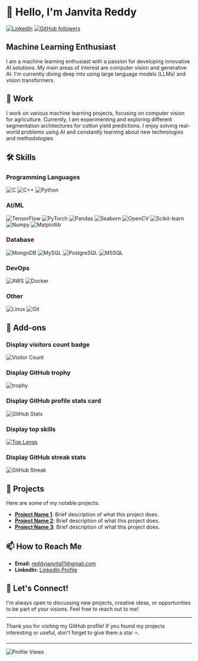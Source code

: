 # 👋 Hello, I'm Janvita Reddy

[![LinkedIn](https://img.shields.io/badge/LinkedIn-Connect-blue)](https://www.linkedin.com/in/janvita/)
[![GitHub followers](https://img.shields.io/github/followers/JanvitaReddy11?label=Follow&style=social)](https://github.com/JanvitaReddy11)

## Machine Learning Enthusiast

I am a machine learning enthusiast with a passion for developing innovative AI solutions. My main areas of interest are computer vision and generative AI. I'm currently diving deep into using large language models (LLMs) and vision transformers.

## 💼 Work
I work on various machine learning projects, focusing on computer vision for agriculture. Currently, I am experimenting and exploring different segmentation architectures for cotton yield predictions. I enjoy solving real-world problems using AI and constantly learning about new technologies and methodologies.

## 🛠️ Skills

### Programming Languages
![C](https://img.shields.io/badge/C-00599C?style=flat&logo=c&logoColor=white)
![C++](https://img.shields.io/badge/C++-00599C?style=flat&logo=c%2B%2B&logoColor=white)
![Python](https://img.shields.io/badge/Python-3776AB?style=flat&logo=python&logoColor=white)

### AI/ML
![TensorFlow](https://img.shields.io/badge/TensorFlow-FF6F00?style=flat&logo=tensorflow&logoColor=white)
![PyTorch](https://img.shields.io/badge/PyTorch-EE4C2C?style=flat&logo=pytorch&logoColor=white)
![Pandas](https://img.shields.io/badge/Pandas-150458?style=flat&logo=pandas&logoColor=white)
![Seaborn](https://img.shields.io/badge/Seaborn-3776AB?style=flat&logo=python&logoColor=white)
![OpenCV](https://img.shields.io/badge/OpenCV-5C3EE8?style=flat&logo=opencv&logoColor=white)
![Scikit-learn](https://img.shields.io/badge/Scikit--learn-F7931E?style=flat&logo=scikit-learn&logoColor=white)
![Numpy](https://img.shields.io/badge/Numpy-013243?style=flat&logo=numpy&logoColor=white)
![Matplotlib](https://img.shields.io/badge/Matplotlib-3A4E78?style=flat&logo=python&logoColor=white)

### Database
![MongoDB](https://img.shields.io/badge/MongoDB-47A248?style=flat&logo=mongodb&logoColor=white)
![MySQL](https://img.shields.io/badge/MySQL-4479A1?style=flat&logo=mysql&logoColor=white)
![PostgreSQL](https://img.shields.io/badge/PostgreSQL-336791?style=flat&logo=postgresql&logoColor=white)
![MSSQL](https://img.shields.io/badge/MSSQL-CC2927?style=flat&logo=microsoft-sql-server&logoColor=white)

### DevOps
![AWS](https://img.shields.io/badge/AWS-232F3E?style=flat&logo=amazon-aws&logoColor=white)
![Docker](https://img.shields.io/badge/Docker-2496ED?style=flat&logo=docker&logoColor=white)

### Other
![Linux](https://img.shields.io/badge/Linux-FCC624?style=flat&logo=linux&logoColor=black)
![Git](https://img.shields.io/badge/Git-F05032?style=flat&logo=git&logoColor=white)

## 🌟 Add-ons

### Display visitors count badge
![Visitor Count](https://visitor-badge.laobi.icu/badge?page_id=JanvitaReddy11.JanvitaReddy11)

### Display GitHub trophy
![trophy](https://github-profile-trophy.vercel.app/?username=JanvitaReddy11&theme=onedark)

### Display GitHub profile stats card
![GitHub Stats](https://github-readme-stats.vercel.app/api?username=JanvitaReddy11&show_icons=true&theme=radical)

### Display top skills
[![Top Langs](https://github-readme-stats.vercel.app/api/top-langs/?username=JanvitaReddy11&layout=compact&theme=radical)](https://github.com/anuraghazra/github-readme-stats)

### Display GitHub streak stats
![GitHub Streak](https://github-readme-streak-stats.herokuapp.com/?user=JanvitaReddy11&theme=radical)

## 🚀 Projects
Here are some of my notable projects:
- [**Project Name 1**](https://github.com/JanvitaReddy11/project1): Brief description of what this project does.
- [**Project Name 2**](https://github.com/JanvitaReddy11/project2): Brief description of what this project does.
- [**Project Name 3**](https://github.com/JanvitaReddy11/project3): Brief description of what this project does.

## 📫 How to Reach Me
- **Email:** [reddyjanvita11@gmail.com](mailto:reddyjanvita11@gmail.com)
- **LinkedIn:** [LinkedIn Profile](https://www.linkedin.com/in/janvita/)

## 💬 Let's Connect!
I'm always open to discussing new projects, creative ideas, or opportunities to be part of your visions. Feel free to reach out to me!

---

Thank you for visiting my GitHub profile! If you found my projects interesting or useful, don't forget to give them a star ⭐.

---

![Profile Views](https://komarev.com/ghpvc/?username=JanvitaReddy11&color=blue)
